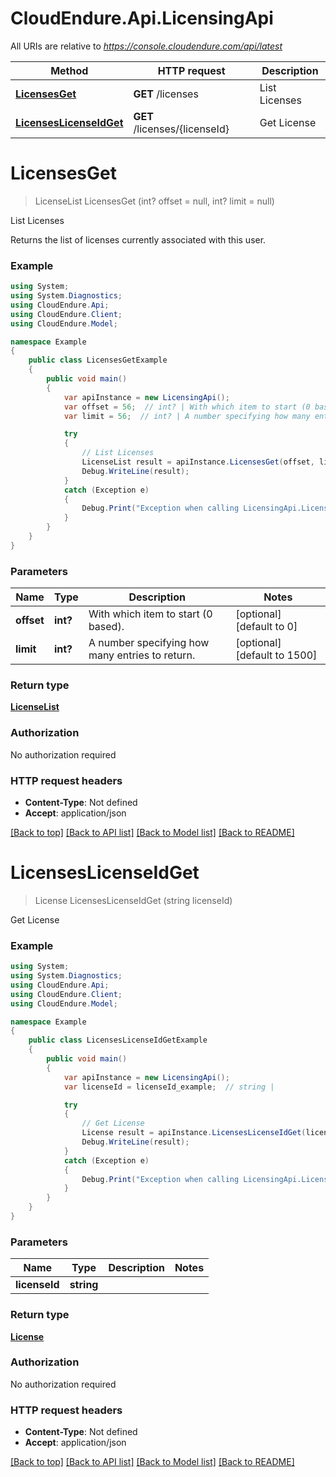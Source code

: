 # CloudEndure.Api.LicensingApi

All URIs are relative to *https://console.cloudendure.com/api/latest*

Method | HTTP request | Description
------------- | ------------- | -------------
[**LicensesGet**](LicensingApi.md#licensesget) | **GET** /licenses | List Licenses
[**LicensesLicenseIdGet**](LicensingApi.md#licenseslicenseidget) | **GET** /licenses/{licenseId} | Get License

<a name="licensesget"></a>
# **LicensesGet**
> LicenseList LicensesGet (int? offset = null, int? limit = null)

List Licenses

Returns the list of licenses currently associated with this user.

### Example
```csharp
using System;
using System.Diagnostics;
using CloudEndure.Api;
using CloudEndure.Client;
using CloudEndure.Model;

namespace Example
{
    public class LicensesGetExample
    {
        public void main()
        {
            var apiInstance = new LicensingApi();
            var offset = 56;  // int? | With which item to start (0 based). (optional)  (default to 0)
            var limit = 56;  // int? | A number specifying how many entries to return. (optional)  (default to 1500)

            try
            {
                // List Licenses
                LicenseList result = apiInstance.LicensesGet(offset, limit);
                Debug.WriteLine(result);
            }
            catch (Exception e)
            {
                Debug.Print("Exception when calling LicensingApi.LicensesGet: " + e.Message );
            }
        }
    }
}
```

### Parameters

Name | Type | Description  | Notes
------------- | ------------- | ------------- | -------------
 **offset** | **int?**| With which item to start (0 based). | [optional] [default to 0]
 **limit** | **int?**| A number specifying how many entries to return. | [optional] [default to 1500]

### Return type

[**LicenseList**](LicenseList.md)

### Authorization

No authorization required

### HTTP request headers

 - **Content-Type**: Not defined
 - **Accept**: application/json

[[Back to top]](#) [[Back to API list]](../README.md#documentation-for-api-endpoints) [[Back to Model list]](../README.md#documentation-for-models) [[Back to README]](../README.md)
<a name="licenseslicenseidget"></a>
# **LicensesLicenseIdGet**
> License LicensesLicenseIdGet (string licenseId)

Get License

### Example
```csharp
using System;
using System.Diagnostics;
using CloudEndure.Api;
using CloudEndure.Client;
using CloudEndure.Model;

namespace Example
{
    public class LicensesLicenseIdGetExample
    {
        public void main()
        {
            var apiInstance = new LicensingApi();
            var licenseId = licenseId_example;  // string | 

            try
            {
                // Get License
                License result = apiInstance.LicensesLicenseIdGet(licenseId);
                Debug.WriteLine(result);
            }
            catch (Exception e)
            {
                Debug.Print("Exception when calling LicensingApi.LicensesLicenseIdGet: " + e.Message );
            }
        }
    }
}
```

### Parameters

Name | Type | Description  | Notes
------------- | ------------- | ------------- | -------------
 **licenseId** | **string**|  | 

### Return type

[**License**](License.md)

### Authorization

No authorization required

### HTTP request headers

 - **Content-Type**: Not defined
 - **Accept**: application/json

[[Back to top]](#) [[Back to API list]](../README.md#documentation-for-api-endpoints) [[Back to Model list]](../README.md#documentation-for-models) [[Back to README]](../README.md)

